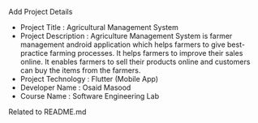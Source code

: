  Add Project Details
 
 * Project Title :  Agricultural Management System
 * Project Description :
       Agriculture Management System is farmer management android application which 
       helps farmers to give best-practice farming processes. It helps farmers to improve 
       their sales online. It enables farmers to sell their products online 
       and customers can buy the items from the farmers.
 * Project Technology : Flutter (Mobile App)
 * Developer Name : Osaid Masood
 * Course Name : Software Engineering Lab

Related to README.md
